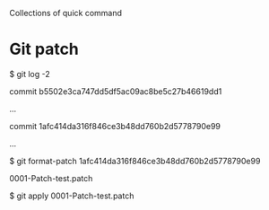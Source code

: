 Collections of quick command

# Git patch

$ git log -2

commit b5502e3ca747dd5df5ac09ac8be5c27b46619dd1  

...

commit 1afc414da316f846ce3b48dd760b2d5778790e99  

...

$ git format-patch 1afc414da316f846ce3b48dd760b2d5778790e99  

0001-Patch-test.patch


$ git apply 0001-Patch-test.patch  
